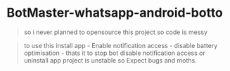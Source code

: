 # BotMaster-whatsapp-android-botto

> so i never planned to opensource this project so code is messy

> to use this install app - Enable notification access - disable battery optimisation - thats it
> to stop bot disable notification access or uninstall app
> project is unstable so Expect bugs and moths.
